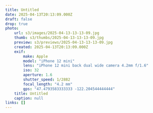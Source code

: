```yaml
---
title: Untitled
date: 2025-04-13T20:13:09.000Z
draft: false
drop: true
photo:
    url: s3/images/2025-04-13-13-13-09.jpg
    thumb: s3/thumbs/2025-04-13-13-13-09.jpg
    preview: s3/previews/2025-04-13-13-13-09.jpg
    created: 2025-04-13T20:13:09.000Z
    exif:
        make: Apple
        model: "iPhone 12 mini"
        lens: "iPhone 12 mini back dual wide camera 4.2mm f/1.6"
        iso: 32
        aperture: 1.6
        shutter_speed: 1/2882
        focal_length: "4.2 mm"
        gps: "47.4793583333333 -122.204544444444"
    title: Untitled
    caption: null
links: []
---
```

